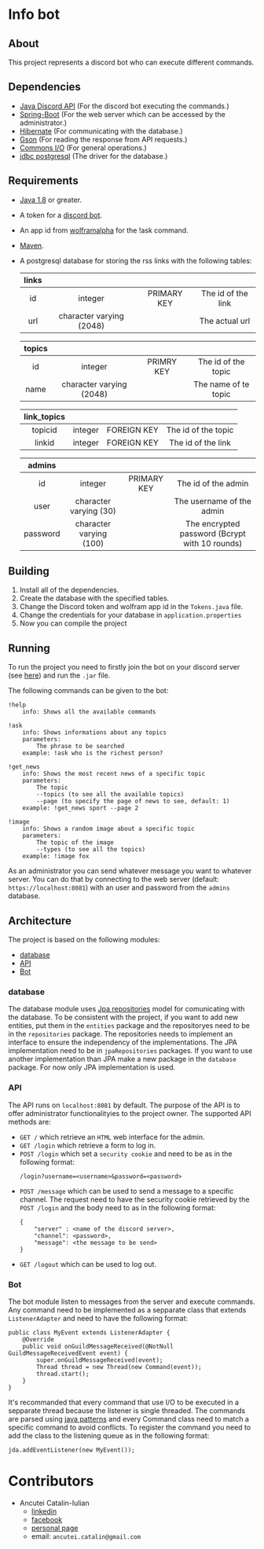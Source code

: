 # Info bot

## About

This project represents a discord bot who can execute different commands.

## Dependencies

* [Java Discord API](https://github.com/DV8FromTheWorld/JDA) (For the discord bot executing the commands.)
* [Spring-Boot](https://spring.io/projects/spring-boot) (For the web server which can be accessed by the administrator.)
* [Hibernate](https://hibernate.org/) (For communicating with the database.)
* [Gson](https://github.com/google/gson) (For reading the response from API requests.)
* [Commons I/O](https://commons.apache.org/proper/commons-io/) (For general operations.)
* [jdbc postgresql](https://jdbc.postgresql.org/) (The driver for the database.)

## Requirements
* [Java 1.8](https://www.oracle.com/ro/java/technologies/javase/javase-jdk8-downloads.html) or greater.
* A token for a [discord bot](https://discord.com/developers/docs/intro).
* An app id from [wolframalpha](https://developer.wolframalpha.com/) for the !ask command.
* [Maven](https://maven.apache.org/guides/getting-started/maven-in-five-minutes.html).
* A postgresql database for storing the rss links with the following tables:

    | links | | | |
    | :-----: |:----: | :---: | :--: |
    | id | integer | PRIMARY KEY | The id of the link
    | url | character varying (2048) | | The actual url

    | topics | | | |
    | :-----: |:----: | :---: | :--: |
    | id | integer | PRIMRY KEY  | The id of the topic |
    | name | character varying (2048) || The name of te topic |

    | link_topics | | | |
    | :-----: |:----: | :---: | :--: |
    | topicid | integer | FOREIGN KEY | The id of the topic
    | linkid | integer | FOREIGN KEY | The id of the link

    | admins | | | |
    | :-----: |:----: | :---: | :--: |
    | id | integer | PRIMARY KEY | The id of the admin
    | user | character varying (30) |  | The username of the admin
    | password | character varying (100) | | The encrypted password (Bcrypt with 10 rounds)

## Building
1. Install all of the dependencies. 
1. Create the database with the specified tables.
1. Change the Discord token and wolfram app id in the `Tokens.java` file.
1. Change the credentials for your database in `application.properties`
1. Now you can compile the project

## Running

To run the project you need to firstly join the bot on your discord server (see [here](https://discordpy.readthedocs.io/en/latest/discord.html)) and run the `.jar` file.

The following commands can be given to the bot:
```
!help
    info: Shows all the available commands

!ask
    info: Shows informations about any topics
    parameters:
        The phrase to be searched
    example: !ask who is the richest person?

!get_news
    info: Shows the most recent news of a specific topic
    parameters:
        The topic
        --topics (to see all the available topics)
        --page (to specify the page of news to see, default: 1)
    example: !get_news sport --page 2

!image
    info: Shows a random image about a specific topic
    parameters:
        The topic of the image
        --types (to see all the topics)
    example: !image fox
```

As an administrator you can send whatever message you want to whatever server. You can do that by connecting to the web server (default: `https://localhost:8081`) with an user and password from the `admins` database.

## Architecture

The project is based on the following modules:
* [database](#database)
* [API](#API)
* [Bot](#Bot)

### database
The database module uses [Jpa repositories](https://www.javatpoint.com/creating-a-jpa-repository) model for comunicating with the database. To be consistent with the project, if you want to add new entities, put them in the `entities` package and the repositoryes need to be in the `repositories` package.
The repositories needs to implement an interface to ensure the independency of the implementations. The JPA implementation need to be in `jpaRepositories` packages.
If you want to use another implementation than JPA make a new package in the `database` package. For now only JPA implementation is used.

### API
The API runs on `localhost:8081` by default. The purpose of the API is to offer administrator functionalityies to the project owner.
The supported API methods are:
* `GET /` which retrieve an `HTML` web interface for the admin.
*  `GET /login` which retrieve a form to log in.
*  `POST /login` which set a `security cookie` and need to be as in the following format:
    ```
    /login?username=<username>&password=<password>
    ```
* `POST /message` which can be used to send a message to a specific channel. The request need to have the security cookie retrieved by the `POST /login` and the body need to as in the following format:
    ```
    {
        "server" : <name of the discord server>,
        "channel": <password>,
        "message": <the message to be send>
    }
    ```
* `GET /logout` which can be used to log out.

### Bot
The bot module listen to messages from the server and execute commands. Any command need to be implemented as a sepparate class that extends `ListenerAdapter` and need to have the following format: 
```
public class MyEvent extends ListenerAdapter {
    @Override
    public void onGuildMessageReceived(@NotNull GuildMessageReceivedEvent event) {
        super.onGuildMessageReceived(event);
        Thread thread = new Thread(new Command(event));
        thread.start();
    }
}
```

It's recommanded that every command that use I/O to be executed in a sepparate thread because the listener is single threaded.
The commands are parsed using [java patterns](https://docs.oracle.com/javase/7/docs/api/java/util/regex/Pattern.html) and every Command class need to match a specific command to avoid conflicts. To register the command you need to add the class to the listening queue as in the following format:
```
jda.addEventListener(new MyEvent());
```
# Contributors
* Ancutei Catalin-Iulian
    * [linkedin](https://www.linkedin.com/in/c%C4%83t%C4%83lin-iulian-ancu%C8%9Bei-189096193/)
    * [facebook](https://www.facebook.com/catalin.iulian.758)
    * [personal page](http://students.info.uaic.ro/~catalin.ancutei)
    * email: `ancutei.catalin@gmail.com`